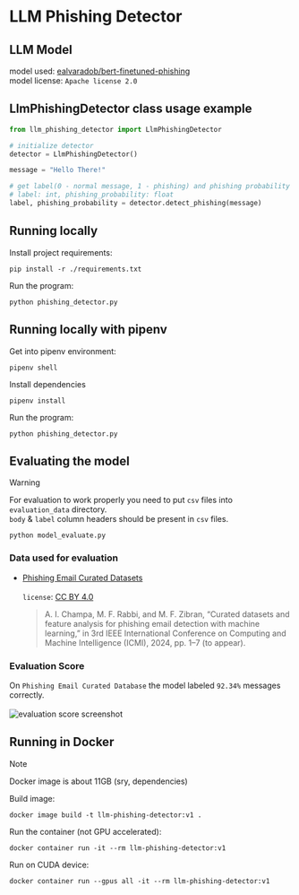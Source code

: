# LLM Phishing Detector

## LLM Model
model used: [ealvaradob/bert-finetuned-phishing](https://huggingface.co/ealvaradob/bert-finetuned-phishing)\
model license: `Apache license 2.0`

## LlmPhishingDetector class usage example

```python
from llm_phishing_detector import LlmPhishingDetector

# initialize detector
detector = LlmPhishingDetector()

message = "Hello There!"

# get label(0 - normal message, 1 - phishing) and phishing probability
# label: int, phishing_probability: float
label, phishing_probability = detector.detect_phishing(message)
```

## Running locally
Install project requirements:
```shell
pip install -r ./requirements.txt
```
Run the program:
```shell
python phishing_detector.py
```

## Running locally with pipenv
Get into pipenv environment:
```shell
pipenv shell
```
Install dependencies
```shell
pipenv install
```
Run the program:
```shell
python phishing_detector.py
```

## Evaluating the model
> [!WARNING]
> For evaluation to work properly you need to put `csv` files into `evaluation_data` directory.\
> `body` & `label` column headers should be present in `csv` files.

```shell
python model_evaluate.py
```

### Data used for evaluation
<!-- - Non-phishing emails - [Enron Email Dataset](https://www.cs.cmu.edu/~enron/)
    - https://www.cs.cmu.edu/~enron/enron_mail_20150507.tar.gz -->
- [Phishing Email Curated Datasets](https://figshare.com/articles/dataset/Phishing_Email_Curated_Datasets/24899943)\
\
    `license`: [CC BY 4.0](https://creativecommons.org/licenses/by/4.0/)
      
    >A. I. Champa, M. F. Rabbi, and M. F. Zibran, “Curated datasets and feature analysis for phishing email detection with machine learning,” in 3rd IEEE International Conference on Computing and Machine Intelligence (ICMI), 2024, pp. 1–7 (to appear).

### Evaluation Score
On `Phishing Email Curated Database` the model labeled `92.34%` messages correctly.\
\
![evaluation score screenshot](https://github.com/user-attachments/assets/e263503b-5cbf-4c1e-a643-acc69539b850)

## Running in Docker
> [!NOTE]
> Docker image is about 11GB (sry, dependencies)

Build image:
```shell
docker image build -t llm-phishing-detector:v1 .
```
Run the container (not GPU accelerated):
```shell
docker container run -it --rm llm-phishing-detector:v1
```
Run on CUDA device:
```shell
docker container run --gpus all -it --rm llm-phishing-detector:v1
```
